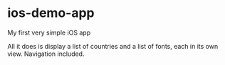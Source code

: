 # ios-demo-app
My first very simple iOS app

All it does is display a list of countries and a list of fonts, each in its own view. Navigation included.
